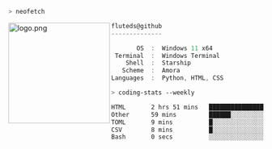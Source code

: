 ```zsh
> neofetch
```

<!--img align="left" src="https://github.com/fluteds.png" alt="logo.png" width="200"/>-->
<img align="left" src="https://external-content.duckduckgo.com/iu/?u=https%3A%2F%2F78.media.tumblr.com%2F975fca5f82161b190efdcaa05ffbd4ec%2Ftumblr_p6q6m9TJF01x3p3jmo1_500.png&f=1&nofb=1" alt="logo.png" width="200"/>

```csharp
fluteds@github
--------------

       OS  :  Windows 11 x64
 Terminal  :  Windows Terminal
    Shell  :  Starship
   Scheme  :  Amora
Languages  :  Python, HTML, CSS
```

```zsh
> coding-stats --weekly
```

<!--START_SECTION:waka-->

```txt
HTML       2 hrs 51 mins   █████████████████▒░░░░░░░   68.69 %
Other      59 mins         ██████░░░░░░░░░░░░░░░░░░░   23.64 %
TOML       9 mins          █░░░░░░░░░░░░░░░░░░░░░░░░   03.86 %
CSV        8 mins          █░░░░░░░░░░░░░░░░░░░░░░░░   03.48 %
Bash       0 secs          ░░░░░░░░░░░░░░░░░░░░░░░░░   00.28 %
```

<!--END_SECTION:waka-->
